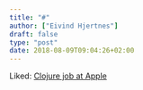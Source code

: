 ```yaml
---
title: "#"
author: ["Eivind Hjertnes"]
draft: false
type: "post"
date: 2018-08-09T09:04:26+02:00
---
```


Liked:
[Clojure
job at Apple](https://jobs.apple.com/nz/search?job=114084463&openJobId=114084463#&openJobId=114084463)
